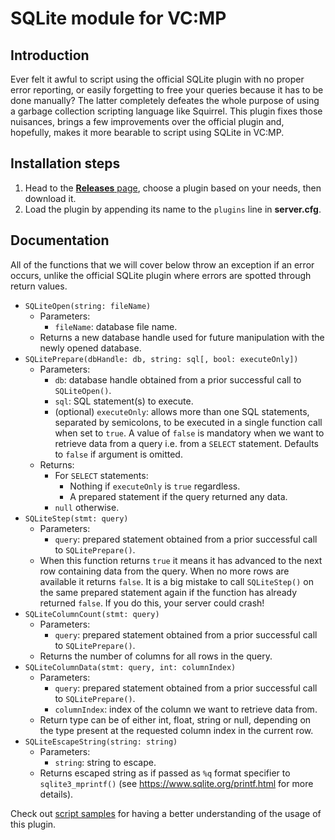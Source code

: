 # SQLite module for VC:MP
## Introduction
Ever felt it awful to script using the official SQLite plugin with no proper error reporting, or
easily forgetting to free your queries because it has to be done manually? The latter completely
defeates the whole purpose of using a garbage collection scripting language like Squirrel. This
plugin fixes those nuisances, brings a few improvements over the official plugin and, hopefully,
makes it more bearable to script using SQLite in VC:MP.
## Installation steps
1. Head to the [**Releases** page](https://github.com/sfwidde/vcmp-sqlite/releases), choose a
plugin based on your needs, then download it.
2. Load the plugin by appending its name to the `plugins` line in **server.cfg**.
## Documentation
All of the functions that we will cover below throw an exception if an error occurs, unlike the
official SQLite plugin where errors are spotted through return values.
- `SQLiteOpen(string: fileName)`
	- Parameters:
		- `fileName`: database file name.
	- Returns a new database handle used for future manipulation with the newly opened database.
- `SQLitePrepare(dbHandle: db, string: sql[, bool: executeOnly])`
	- Parameters:
		- `db`: database handle obtained from a prior successful call to `SQLiteOpen()`.
		- `sql`: SQL statement(s) to execute.
		- (optional) `executeOnly`: allows more than one SQL statements, separated by semicolons,
		to be executed in a single function call when set to `true`. A value of `false` is
		mandatory when we want to retrieve data from a query i.e. from a `SELECT` statement.
		Defaults to `false` if argument is omitted.
	- Returns:
		- For `SELECT` statements:
			- Nothing if `executeOnly` is `true` regardless.
			- A prepared statement if the query returned any data.
		- `null` otherwise.
- `SQLiteStep(stmt: query)`
	- Parameters:
		- `query`: prepared statement obtained from a prior successful call to `SQLitePrepare()`.
	- When this function returns `true` it means it has advanced to the next row containing data
	from the query. When no more rows are available it returns `false`. It is a big mistake to call
	`SQLiteStep()` on the same prepared statement again if the function has already returned
	`false`. If you do this, your server could crash!
- `SQLiteColumnCount(stmt: query)`
	- Parameters:
		- `query`: prepared statement obtained from a prior successful call to `SQLitePrepare()`.
	- Returns the number of columns for all rows in the query.
- `SQLiteColumnData(stmt: query, int: columnIndex)`
	- Parameters:
		- `query`: prepared statement obtained from a prior successful call to `SQLitePrepare()`.
		- `columnIndex`: index of the column we want to retrieve data from.
	- Return type can be of either int, float, string or null, depending on the type present at the
	requested column index in the current row.
- `SQLiteEscapeString(string: string)`
	- Parameters:
		- `string`: string to escape.
	- Returns escaped string as if passed as `%q` format specifier to `sqlite3_mprintf()` (see
	https://www.sqlite.org/printf.html for more details).

Check out [script samples](samples/) for having a better understanding of the usage of this plugin.